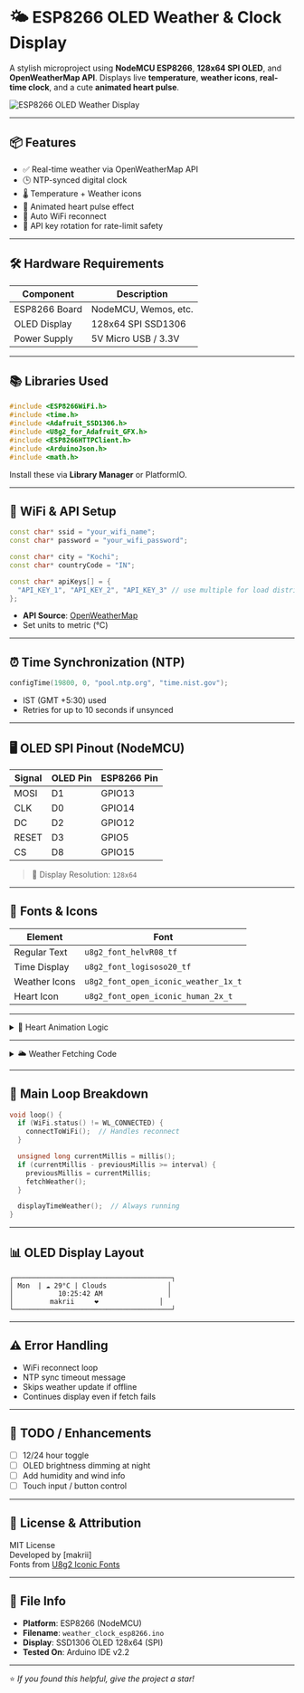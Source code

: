 
# 🌤️ ESP8266 OLED Weather & Clock Display

A stylish microproject using **NodeMCU ESP8266**, **128x64 SPI OLED**, and **OpenWeatherMap API**. Displays live **temperature**, **weather icons**, **real-time clock**, and a cute **animated heart pulse**.

![ESP8266 OLED Weather Display](https://your-image-link-here.png) <!-- optional screenshot -->

---

## 📦 Features

- ✅ Real-time weather via OpenWeatherMap API
- 🕒 NTP-synced digital clock
- 🌡️ Temperature + Weather icons
- 💓 Animated heart pulse effect
- 📶 Auto WiFi reconnect
- 🔄 API key rotation for rate-limit safety

---

## 🛠️ Hardware Requirements

| Component       | Description              |
|----------------|--------------------------|
| ESP8266 Board  | NodeMCU, Wemos, etc.     |
| OLED Display   | 128x64 SPI SSD1306       |
| Power Supply   | 5V Micro USB / 3.3V      |

---

## 📚 Libraries Used

```cpp
#include <ESP8266WiFi.h>
#include <time.h>
#include <Adafruit_SSD1306.h>
#include <U8g2_for_Adafruit_GFX.h>
#include <ESP8266HTTPClient.h>
#include <ArduinoJson.h>
#include <math.h>
```

Install these via **Library Manager** or PlatformIO.

---

## 📡 WiFi & API Setup

```cpp
const char* ssid = "your_wifi_name";
const char* password = "your_wifi_password";

const char* city = "Kochi";
const char* countryCode = "IN";

const char* apiKeys[] = {
  "API_KEY_1", "API_KEY_2", "API_KEY_3" // use multiple for load distribution
};
```

- **API Source**: [OpenWeatherMap](https://openweathermap.org/api)
- Set units to metric (°C)

---

## ⏰ Time Synchronization (NTP)

```cpp
configTime(19800, 0, "pool.ntp.org", "time.nist.gov");
```

- IST (GMT +5:30) used
- Retries for up to 10 seconds if unsynced

---

## 🖥️ OLED SPI Pinout (NodeMCU)

| Signal  | OLED Pin | ESP8266 Pin |
|---------|----------|-------------|
| MOSI    | D1       | GPIO13      |
| CLK     | D0       | GPIO14      |
| DC      | D2       | GPIO12      |
| RESET   | D3       | GPIO5       |
| CS      | D8       | GPIO15      |

> 📐 Display Resolution: `128x64`

---

## 🎨 Fonts & Icons

| Element         | Font                            |
|----------------|----------------------------------|
| Regular Text    | `u8g2_font_helvR08_tf`          |
| Time Display    | `u8g2_font_logisoso20_tf`       |
| Weather Icons   | `u8g2_font_open_iconic_weather_1x_t` |
| Heart Icon      | `u8g2_font_open_iconic_human_2x_t`   |

---

<details>
<summary>💓 Heart Animation Logic</summary>

```cpp
float pulseAngle = 0;
const float PULSE_SPEED = 0.15;
const int PULSE_AMPLITUDE = 2;

int offset = (int)(sin(pulseAngle) * PULSE_AMPLITUDE);
pulseAngle += PULSE_SPEED;
```

- Smooth up/down bounce
- Drawn alongside "makrii" branding
</details>

---

<details>
<summary>🌥️ Weather Fetching Code</summary>

```cpp
void fetchWeather() {
  HTTPClient http;
  String url = String("http://api.openweathermap.org/data/2.5/weather?q=") +
               city + "," + countryCode + "&appid=" + apiKeys[apiKeyIndex] + "&units=metric";

  http.begin(url);
  int httpCode = http.GET();

  if (httpCode == HTTP_CODE_OK) {
    String payload = http.getString();
    DynamicJsonDocument doc(1024);
    deserializeJson(doc, payload);

    weatherMain = doc["weather"][0]["main"].as<String>();
    temperature = doc["main"]["temp"].as<float>();
  }

  apiKeyIndex = (apiKeyIndex + 1) % NUM_API_KEYS;
}
```

- Rotates API keys
- Parses JSON via `ArduinoJson`
</details>

---

## 🔁 Main Loop Breakdown

```cpp
void loop() {
  if (WiFi.status() != WL_CONNECTED) {
    connectToWiFi();  // Handles reconnect
  }

  unsigned long currentMillis = millis();
  if (currentMillis - previousMillis >= interval) {
    previousMillis = currentMillis;
    fetchWeather();
  }

  displayTimeWeather();  // Always running
}
```

---

## 📊 OLED Display Layout

```text
┌───────────────────────────────────────┐
│ Mon  | ☁️ 29°C | Clouds               │
│           10:25:42 AM                │
│         makrii     ❤️               │
└───────────────────────────────────────┘

```

---

## ⚠️ Error Handling

- WiFi reconnect loop
- NTP sync timeout message
- Skips weather update if offline
- Continues display even if fetch fails

---

## 🧠 TODO / Enhancements

- [ ] 12/24 hour toggle
- [ ] OLED brightness dimming at night
- [ ] Add humidity and wind info
- [ ] Touch input / button control

---

## 📝 License & Attribution

MIT License  
Developed by [makrii]  
Fonts from [U8g2 Iconic Fonts](https://github.com/olikraus/u8g2/wiki/fntgrpiconic)

---

## 📁 File Info

- **Platform**: ESP8266 (NodeMCU)
- **Filename**: `weather_clock_esp8266.ino`
- **Display**: SSD1306 OLED 128x64 (SPI)
- **Tested On**: Arduino IDE v2.2

---

⭐ *If you found this helpful, give the project a star!*
